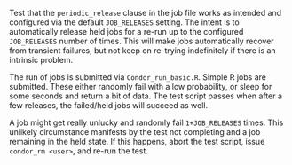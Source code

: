 Test that the `periodic_release` clause in the job file works as intended and
configured via the default `JOB_RELEASES` setting. The intent is to
automatically release held jobs for a re-run up to the configured
`JOB_RELEASES` number of times. This will make jobs automatically recover
from transient failures, but not keep on re-trying indefinitely if there is
an intrinsic problem.

The run of jobs is submitted via `Condor_run_basic.R`. Simple R jobs are
submitted. These either randomly fail with a low probability, or sleep for
some seconds and return a bit of data. The test script passes when after a
few releases, the failed/held jobs will succeed as well.

A job might get really unlucky and randomly fail `1+JOB_RELEASES` times.
This unlikely circumstance manifests by the test not completing and a job
remaining in the held state. If this happens, abort the test script,  issue
`condor_rm <user>`, and re-run the test.
